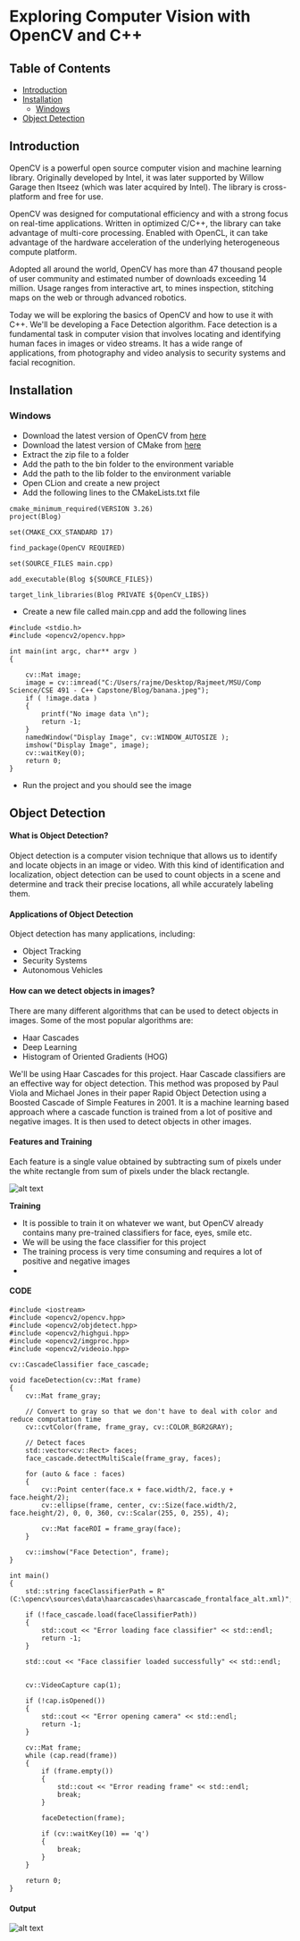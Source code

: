 # Exploring Computer Vision with OpenCV and C++


## Table of Contents
- [Introduction](#introduction)
- [Installation](#installation)
  - [Windows](#windows)
- [Object Detection](#object-detection)


## Introduction
OpenCV is a powerful open source computer vision and machine learning library. Originally developed by Intel, it was later supported by Willow Garage then Itseez (which was later acquired by Intel). The library is cross-platform and free for use.

OpenCV was designed for computational efficiency and with a strong focus on real-time applications. Written in optimized C/C++, the library can take advantage of multi-core processing. Enabled with OpenCL, it can take advantage of the hardware acceleration of the underlying heterogeneous compute platform.

Adopted all around the world, OpenCV has more than 47 thousand people of user community and estimated number of downloads exceeding 14 million. Usage ranges from interactive art, to mines inspection, stitching maps on the web or through advanced robotics.

Today we will be exploring the basics of OpenCV and how to use it with C++. We'll be developing a Face Detection algorithm. Face detection is a fundamental task in computer vision that involves locating and identifying human faces in images or video streams. It has a wide range of applications, from photography and video analysis to security systems and facial recognition.


## Installation

### Windows
- Download the latest version of OpenCV from [here](https://opencv.org/releases.html)
- Download the latest version of CMake from [here](https://cmake.org/download/)
- Extract the zip file to a folder
- Add the path to the bin folder to the environment variable
- Add the path to the lib folder to the environment variable
- Open CLion and create a new project
- Add the following lines to the CMakeLists.txt file
```
cmake_minimum_required(VERSION 3.26)
project(Blog)

set(CMAKE_CXX_STANDARD 17)

find_package(OpenCV REQUIRED)

set(SOURCE_FILES main.cpp)

add_executable(Blog ${SOURCE_FILES})

target_link_libraries(Blog PRIVATE ${OpenCV_LIBS})
```
- Create a new file called main.cpp and add the following lines
```
#include <stdio.h>
#include <opencv2/opencv.hpp>

int main(int argc, char** argv )
{

    cv::Mat image;
    image = cv::imread("C:/Users/rajme/Desktop/Rajmeet/MSU/Comp Science/CSE 491 - C++ Capstone/Blog/banana.jpeg");
    if ( !image.data )
    {
        printf("No image data \n");
        return -1;
    }
    namedWindow("Display Image", cv::WINDOW_AUTOSIZE );
    imshow("Display Image", image);
    cv::waitKey(0);
    return 0;
}
```
- Run the project and you should see the image

## Object Detection
#### What is Object Detection?
Object detection is a computer vision technique that allows us to identify and locate objects in an image or video. With this kind of identification and localization, object detection can be used to count objects in a scene and determine and track their precise locations, all while accurately labeling them.

#### Applications of Object Detection
Object detection has many applications, including:
- Object Tracking
- Security Systems
- Autonomous Vehicles


#### How can we detect objects in images?
There are many different algorithms that can be used to detect objects in images. Some of the most popular algorithms are:
- Haar Cascades
- Deep Learning
- Histogram of Oriented Gradients (HOG)

We'll be using Haar Cascades for this project. Haar Cascade classifiers are an effective way for object detection. This method was proposed by Paul Viola and Michael Jones in their paper Rapid Object Detection using a Boosted Cascade of Simple Features in 2001. It is a machine learning based approach where a cascade function is trained from a lot of positive and negative images. It is then used to detect objects in other images.

#### Features and Training
Each feature is a single value obtained by subtracting sum of pixels under the white rectangle from sum of pixels under the black rectangle.

![alt text](https://docs.opencv.org/2.4/_images/haarfeatures.png)

**Training**
- It is possible to train it on whatever we want, but OpenCV already contains many pre-trained classifiers for face, eyes, smile etc.
- We will be using the face classifier for this project
- The training process is very time consuming and requires a lot of positive and negative images
- 

#### CODE
```
#include <iostream>
#include <opencv2/opencv.hpp>
#include <opencv2/objdetect.hpp>
#include <opencv2/highgui.hpp>
#include <opencv2/imgproc.hpp>
#include <opencv2/videoio.hpp>

cv::CascadeClassifier face_cascade;

void faceDetection(cv::Mat frame)
{
    cv::Mat frame_gray;

    // Convert to gray so that we don't have to deal with color and reduce computation time
    cv::cvtColor(frame, frame_gray, cv::COLOR_BGR2GRAY);

    // Detect faces
    std::vector<cv::Rect> faces;
    face_cascade.detectMultiScale(frame_gray, faces);

    for (auto & face : faces)
    {
        cv::Point center(face.x + face.width/2, face.y + face.height/2);
        cv::ellipse(frame, center, cv::Size(face.width/2, face.height/2), 0, 0, 360, cv::Scalar(255, 0, 255), 4);

        cv::Mat faceROI = frame_gray(face);
    }

    cv::imshow("Face Detection", frame);
}

int main()
{
    std::string faceClassifierPath = R"(C:\opencv\sources\data\haarcascades\haarcascade_frontalface_alt.xml)";

    if (!face_cascade.load(faceClassifierPath))
    {
        std::cout << "Error loading face classifier" << std::endl;
        return -1;
    }

    std::cout << "Face classifier loaded successfully" << std::endl;


    cv::VideoCapture cap(1);

    if (!cap.isOpened())
    {
        std::cout << "Error opening camera" << std::endl;
        return -1;
    }

    cv::Mat frame;
    while (cap.read(frame))
    {
        if (frame.empty())
        {
            std::cout << "Error reading frame" << std::endl;
            break;
        }

        faceDetection(frame);

        if (cv::waitKey(10) == 'q')
        {
            break;
        }
    }

    return 0;
}
```

#### Output
![alt text](output.png)

